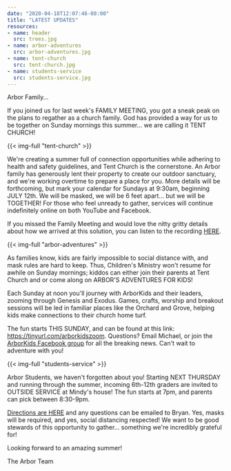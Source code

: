 ```yaml
---
date: "2020-04-18T12:07:46-08:00"
title: "LATEST UPDATES"
resources:
- name: header
  src: trees.jpg
- name: arbor-adventures
  src: arbor-adventures.jpg
- name: tent-church
  src: tent-church.jpg
- name: students-service
  src: students-service.jpg
---
```


Arbor Family...

If you joined us for last week's FAMILY MEETING, you got a sneak peak on the plans to regather as a church family. God has provided a way for us to be together on Sunday mornings this summer... we are calling it TENT CHURCH!

{{< img-full "tent-church" >}}

We're creating a summer full of connection opportunities while adhering to health and safety guidelines, and Tent Church is the cornerstone. An Arbor family has generously lent their property to create our outdoor sanctuary, and we're working overtime to prepare a place for you. More details will be forthcoming, but mark your calendar for Sundays at 9:30am, beginning JULY 12th. We will be masked, we will be 6 feet apart... but we will be TOGETHER! For those who feel unready to gather, services will continue indefinitely online on both YouTube and Facebook. 

If you missed the Family Meeting and would love the nitty gritty details about how we arrived at this solution, you can listen to the recording [HERE](https://www.youtube.com/watch?v=OMMjJyRiTJc&t=1462s). 

{{< img-full "arbor-adventures" >}}

As families know, kids are fairly impossible to social distance with, and mask rules are hard to keep. Thus, Children's Ministry won't resume for awhile on Sunday mornings; kiddos can either join their parents at Tent Church and or come along on ARBOR'S ADVENTURES FOR KIDS! 

Each Sunday at noon you'll journey with ArborKids and their leaders, zooming through Genesis and Exodus. Games, crafts, worship and breakout sessions will be led in familiar places like the Orchard and Grove, helping kids make connections to their church home turf.

The fun starts THIS SUNDAY, and can be found at this link: <https://tinyurl.com/arborkidszoom>. Questions? Email Michael, or join the [ArborKids Facebook group](https://www.facebook.com/groups/220241272570039/?post_id=262245965036236) for all the breaking news. Can't wait to adventure with you!
 
{{< img-full "students-service" >}}

Arbor Students, we haven't forgotten about you! Starting NEXT THURSDAY and running through the summer, incoming 6th-12th graders are invited to OUTSIDE SERVICE at Mindy's house! The fun starts at 7pm, and parents can pick between 8:30-9pm.

[Directions are HERE](https://goo.gl/maps/ct3KnZRdEpqwbPpLA) and any questions can be emailed to Bryan. Yes, masks will be required, and yes, social distancing respected! We want to be good stewards of this opportunity to gather... something we're incredibly grateful for!

Looking forward to an amazing summer!

The Arbor Team
